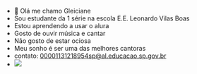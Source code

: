 - 👋 Olá me chamo Gleiciane
- Sou estudante da 1 série na escola E.E. Leonardo Vilas Boas
- Estou aprendendo a usar o alura
- Gosto de ouvir música e cantar
- Não gosto de estar ociosa
- Meu sonho é ser uma das melhores cantoras
- contato: 00001131218954sp@al.educacao.sp.gov.br
- ![](https://media.tenor.com/MTzGBzry3poAAAAi/music-note.gif)


<!---
glovely176/glovely176 is a ✨ special ✨ repository because its `README.md` (this file) appears on your GitHub profile.
You can click the Preview link to take a look at your changes.
--->
